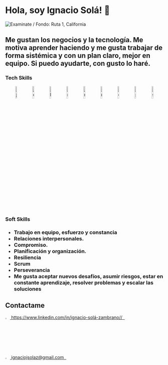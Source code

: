 # Hola, soy Ignacio Solá! 👋

![Examinate / Fondo: Ruta 1, California](https://res.cloudinary.com/tomasgoyret/image/upload/v1642796379/Exam%C3%ADnate_y_no_te_contentes_con_lo_que_eres_si_quieres_llegar_a_lo_que_no_eres._Porque_en_el_instante_que_te_complazcas_contigo_mismo_te_habr%C3%A1s_parado_._San_Agust%C3%ADn_x8dlac.gif)

## Me gustan los negocios y la tecnología. Me motiva aprender haciendo y me gusta trabajar de forma sistémica y con un plan claro, mejor en equipo. Si puedo ayudarte, con gusto lo haré.


<h3> Tech Skills </h3>
<div align="center">
<img  width=10% alt=javascript src=https://i.ibb.co/vxZcqxs/Dise-o-sin-t-tulo-9.png />
<img  width=10% alt=css src=https://i.ibb.co/7khWBK8/Dise-o-sin-t-tulo-8.png />
<img  width=10% alt=html src=https://i.ibb.co/B2CJCXx/Dise-o-sin-t-tulo-4.png />
<img  width=10% alt=react src=https://i.ibb.co/gyYwYcY/Dise-o-sin-t-tulo-2.png />
<img  width=10% alt=redux src=https://i.ibb.co/8NJnYHX/Dise-o-sin-t-tulo-7.png />
<img  width=10% alt=node src=https://i.ibb.co/9Wxdzmf/Dise-o-sin-t-tulo-6.png />
<img  width=10% alt=express src=https://i.ibb.co/Lg8mKWG/Dise-o-sin-t-tulo-10.png />
<img  width=10% alt=postgresql src=https://i.ibb.co/PMg8Btn/Dise-o-sin-t-tulo-3.png />
<img  width=10% alt=sequelize src=https://i.ibb.co/NY9Qn2Q/Dise-o-sin-t-tulo-5.png />
</div>

<h3>Soft Skills <h3>
  

- Trabajo en equipo, esfuerzo y constancia
- Relaciones interpersonales.
- Compromiso.
- Planificación y organización.
- Resiliencia
- Scrum
- Perseverancia
- Me gusta aceptar nuevos desafíos, asumir riesgos, estar en constante aprendizaje, resolver problemas y escalar las soluciones



    
## Contactame

<div >
<a href="www.linkedin.com/in/ignacio-solá-zambrano" ><img width="3%" src="https://image.flaticon.com/icons/png/512/174/174857.png"> https://www.linkedin.com/in/ignacio-solá-zambrano// &nbsp;
</div>
<a href="mailto:ignaciojsolaz@gmail.com" ><img width="3%" src="https://cdn.freelogovectors.net/wp-content/uploads/2020/10/gmail_logo_icon.png"> ignaciojsolaz@gmail.com &nbsp;
</div>
<div >

